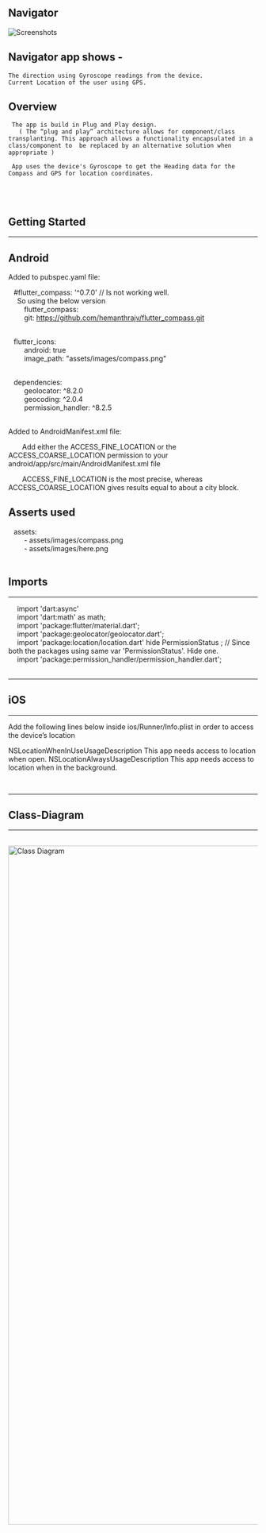 ## Navigator

![Screenshots](https://user-images.githubusercontent.com/3163167/217614587-4be60ce1-7a19-4dad-bc29-f828c3f671b5.png)



## Navigator app shows -
	
	The direction using Gyroscope readings from the device.
	Current Location of the user using GPS.
	
## Overview

   	 The app is build in Plug and Play design.
	   ( The “plug and play” architecture allows for component/class transplanting. This approach allows a functionality encapsulated in a 			      class/component to  be replaced by an alternative solution when appropriate )
   
	 App uses the device's Gyroscope to get the Heading data for the Compass and GPS for location coordinates.
   
 <br><br>
 

## Getting Started

---------
Android
---------


Added to pubspec.yaml file:

   &ensp; #flutter_compass: '^0.7.0' // Is not working well. <br>
      &emsp; So using the below version <br>
   &emsp;&emsp;   flutter_compass: <br>
   &emsp;&emsp;     git: https://github.com/hemanthrajv/flutter_compass.git <br><br>


   &ensp; flutter_icons: <br>
   &emsp;&emsp;      android: true <br>
   &emsp;&emsp;      image_path: "assets/images/compass.png" <br><br>


   &ensp; dependencies: <br>
   &emsp;&emsp; geolocator: ^8.2.0 <br>
   &emsp;&emsp; geocoding: ^2.0.4 <br>
   &emsp;&emsp; permission_handler: ^8.2.5 <br><br>

Added to AndroidManifest.xml file: <br>

&emsp;&emsp;Add either the ACCESS_FINE_LOCATION or the ACCESS_COARSE_LOCATION permission to your android/app/src/main/AndroidManifest.xml file
&emsp;&emsp;<uses-permission android:name="android.permission.ACCESS_FINE_LOCATION"/>

&emsp;&emsp;ACCESS_FINE_LOCATION is the most precise, whereas ACCESS_COARSE_LOCATION gives results equal to about a city block. <br>


 Asserts used
 -------------

   &ensp;  assets: <br>
   &emsp;&emsp;     - assets/images/compass.png <br>
   &emsp;&emsp;     - assets/images/here.png <br> <br>




## Imports
--------

&emsp; import 'dart:async' <br>
&emsp; import 'dart:math' as math; <br>
&emsp; import 'package:flutter/material.dart'; <br>
&emsp; import 'package:geolocator/geolocator.dart'; <br>
&emsp; import 'package:location/location.dart' hide PermissionStatus ; // Since both the packages using same var 'PermissionStatus'. Hide one. <br>
&emsp; import 'package:permission_handler/permission_handler.dart'; <br><br>







---------
## iOS
---------



Add the following lines below inside ios/Runner/Info.plist in order to access the device’s location

<key>NSLocationWhenInUseUsageDescription</key>
<string>This app needs access to location when open.</string>
<key>NSLocationAlwaysUsageDescription</key>
<string>This app needs access to location when in the background.</string><br>

<br>

-------------------
## Class-Diagram
-------------------
<br>
<img width="1368" alt="Class Diagram" src="https://user-images.githubusercontent.com/3163167/217630164-9af7dc9a-0f51-4e01-b500-fc63e2eb3fab.png">



